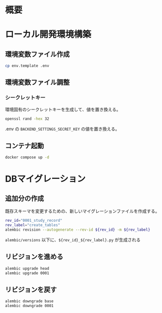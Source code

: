 # 概要

# ローカル開発環境構築

## 環境変数ファイル作成

```sh
cp env.template .env
```

## 環境変数ファイル調整

### シークレットキー

環境固有のシークレットキーを生成して、値を置き換える。

```sh
openssl rand -hex 32
```

.env の `BACKEND_SETTINGS_SECRET_KEY` の値を置き換える。

## コンテナ起動

```sh
docker compose up -d
```

# DBマイグレーション

## 追加分の作成

既存スキーマを変更するための、新しいマイグレーションファイルを作成する。

```bash
rev_id="0001_study_record"
rev_label="create_tables"
alembic revision --autogenerate --rev-id ${rev_id} -m ${rev_label}
```

`alembic/versions` 以下に、`${rev_id}_${rev_label}.py` が生成される

## リビジョンを進める

```bash
alembic upgrade head
alembic upgrade 0001
```

## リビジョンを戻す

```bash
alembic downgrade base
alembic downgrade 0001
```
